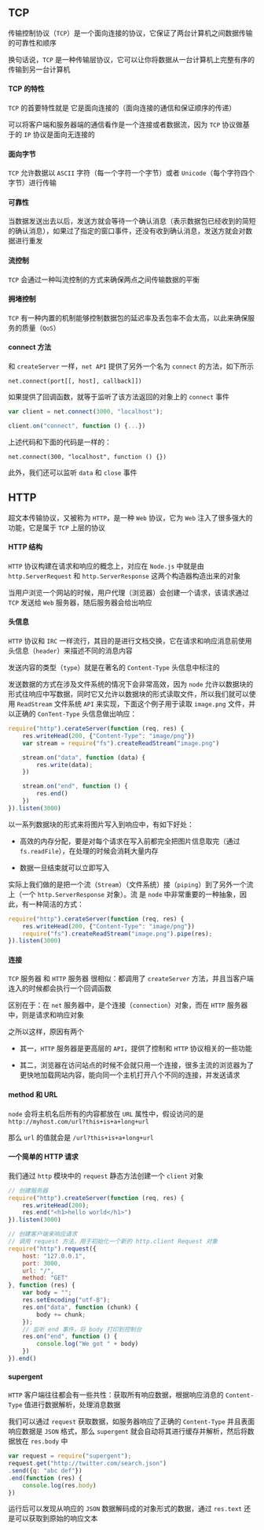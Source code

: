 ## TCP

传输控制协议（`TCP`）是一个面向连接的协议，它保证了两台计算机之间数据传输的可靠性和顺序

换句话说，`TCP` 是一种传输层协议，它可以让你将数据从一台计算机上完整有序的传输到另一台计算机

#### TCP 的特性

`TCP` 的首要特性就是 它是面向连接的（面向连接的通信和保证顺序的传递）

可以将客户端和服务器端的通信看作是一个连接或者数据流，因为 `TCP` 协议做基于的 `IP` 协议是面向无连接的

#### 面向字节

`TCP` 允许数据以 `ASCII` 字符（每一个字符一个字节）或者 `Unicode`（每个字符四个字节）进行传输

#### 可靠性

当数据发送出去以后，发送方就会等待一个确认消息（表示数据包已经收到的简短的确认消息），如果过了指定的窗口事件，还没有收到确认消息，发送方就会对数据进行重发

#### 流控制

`TCP` 会通过一种叫流控制的方式来确保两点之间传输数据的平衡

#### 拥堵控制

`TCP` 有一种内置的机制能够控制数据包的延迟率及丢包率不会太高，以此来确保服务的质量（`QoS`）


#### connect 方法

和 `createServer` 一样，`net API` 提供了另外一个名为 `connect` 的方法，如下所示

```net.connect(port[[, host], callback]])```

如果提供了回调函数，就等于监听了该方法返回的对象上的 `connect` 事件

```js
var client = net.connect(3000, "localhost");

client.on("connect", function () {...})
```

上述代码和下面的代码是一样的：

```net.connect(300, "localhost", function () {})```

此外，我们还可以监听 `data` 和 `close` 事件




## HTTP

超文本传输协议，又被称为 `HTTP`，是一种 `Web` 协议，它为 `Web` 注入了很多强大的功能，它是属于 `TCP` 上层的协议


#### HTTP 结构

`HTTP` 协议构建在请求和响应的概念上，对应在 `Node.js` 中就是由 `http.ServerRequest` 和 `http.ServerResponse` 这两个构造器构造出来的对象

当用户浏览一个网站的时候，用户代理（浏览器）会创建一个请求，该请求通过 `TCP` 发送给 `Web` 服务器，随后服务器会给出响应


#### 头信息

`HTTP` 协议和 `IRC` 一样流行，其目的是进行文档交换，它在请求和响应消息前使用头信息（`header`）来描述不同的消息内容

发送内容的类型（`type`）就是在著名的 `Content-Type` 头信息中标注的

发送数据的方式在涉及文件系统的情况下会非常高效，因为 `node` 允许以数据块的形式往响应中写数据，同时它又允许以数据块的形式读取文件，所以我们就可以使用 `ReadStream` 文件系统 `API` 来实现，下面这个例子用于读取 `image.png` 文件，并以正确的 `ConTent-Type` 头信息做出响应：

```js
require("http").cerateServer(function (req, res) {
    res.writeHead(200, {"Content-Type": "image/png"})
    var stream = require("fs").createReadStream("image.png")

    stream.on("data", function (data) {
        res.write(data);
    })

    stream.on("end", function () {
        res.end()
    })
}).listen(3000)
```

以一系列数据块的形式来将图片写入到响应中，有如下好处：

* 高效的内存分配，要是对每个请求在写入前都完全把图片信息取完（通过 `fs.readFile`），在处理的时候会消耗大量内存

* 数据一旦结束就可以立即写入

实际上我们做的是把一个流（`Stream`）（文件系统）接（`piping`）到了另外一个流上（一个 `http.ServerResponse` 对象）。流 是 `node` 中非常重要的一种抽象，因此，有一种简洁的方式：

```js
require("http").cerateServer(function (req, res) {
    res.writeHead(200, {"Content-Type": "image/png"})
    require("fs").createReadStream("image.png").pipe(res);
}).listen(3000)
```


#### 连接

`TCP` 服务器 和 `HTTP` 服务器 很相似：都调用了 `createServer` 方法，并且当客户端连入的时候都会执行一个回调函数

区别在于：在 `net` 服务器中，是个连接（`connection`）对象，而在 `HTTP` 服务器中，则是请求和响应对象

之所以这样，原因有两个

* 其一，`HTTP` 服务器是更高层的 `API`，提供了控制和 `HTTP` 协议相关的一些功能

* 其二，浏览器在访问站点的时候不会就只用一个连接，很多主流的浏览器为了更快地加载网站内容，能向同一个主机打开八个不同的连接，并发送请求



#### method 和 URL

`node` 会将主机名后所有的内容都放在 `URL` 属性中，假设访问的是 `http://myhost.com/url?this+is+a+long+url`

那么 `url` 的值就会是 `/url?this+is+a+long+url`



#### 一个简单的 HTTP 请求

我们通过 `http` 模块中的 `request` 静态方法创建一个 `client` 对象

```js
// 创建服务器
require("http").createServer(function (req, res) {
    res.writeHead(200);
    res.end("<h1>hello world</h1>")
}).listen(3000)

// 创建客户端来响应请求
// 调用 request 方法，用于初始化一个新的 http.client Request 对象
require("http").request({
    host: "127.0.0.1",
    port: 3000,
    url: "/",
    method: "GET"
}, function (res) {
    var body = "";
    res.setEncoding("utf-8");
    res.on("data", function (chunk) {
        body += chunk;
    });
    // 监听 end 事件，将 body 打印到控制台
    res.on("end", function () {
        console.log("We got " + body)
    })
}).end()
```


#### supergent

`HTTP` 客户端往往都会有一些共性：获取所有响应数据，根据响应消息的 `Content-Type` 值进行数据解析，处理消息数据

我们可以通过 `request` 获取数据，如服务器响应了正确的 `Content-Type` 并且表面响应数据是 `JSON` 格式，那么 `supergent` 就会自动将其进行缓存并解析，然后将数据放在 `res.body` 中

```js
var request = require("supergent");
request.get("http://twitter.com/search.json")
.send({q: "abc def"})
.end(function (res) {
    console.log(res.body)
})
```

运行后可以发现从响应的 `JSON` 数据解码成的对象形式的数据，通过 `res.text` 还是可以获取到原始的响应文本






